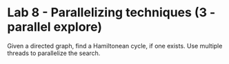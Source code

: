 # Lab 8 - Parallelizing techniques (3 - parallel explore)

Given a directed graph, find a Hamiltonean cycle, if one exists. Use multiple threads to parallelize the search.
